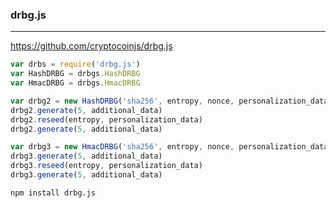 ### drbg.js
---
https://github.com/cryptocoinjs/drbg.js

```js
var drbs = require('drbg.js')
var HashDRBG = drbgs.HashDRBG
var HmacDRBG = drbgs.HmacDRBG

var drbg2 = new HashDRBG('sha256', entropy, nonce, personalization_data)
drbg2.generate(5, additional_data)
drbg2.reseed(entropy, personalization_data)
drbg2.generate(5, additional_data)

var drbg3 = new HmacDRBG('sha256', entropy, nonce, personalization_data)
drbg3.generate(5, additional_data)
drbg3.reseed(entropy, personalization_data)
drbg3.generate(5, additional_data)

```

```sh
npm install drbg.js
```

```
```


